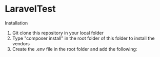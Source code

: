 # LaravelTest

Installation

1. Git clone this repository in your local folder
2. Type "composer install" in the root folder of this folder to install the vendors
3. Create the .env file in the root folder and add the following:


